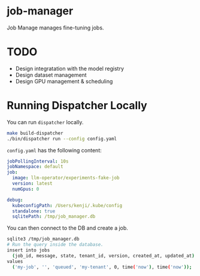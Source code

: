 # job-manager

Job Manage manages fine-tuning jobs.

# TODO
- Design integratation with the model registry
- Design dataset management
- Design GPU management & scheduling

# Running Dispatcher Locally

You can run `dispatcher` locally.

```bash
make build-dispatcher
./bin/dispatcher run --config config.yaml
```

`config.yaml` has the following content:

```yaml
jobPollingInterval: 10s
jobNamespace: default
job:
  image: llm-operator/experiments-fake-job
  version: latest
  numGpus: 0

debug:
  kubeconfigPath: /Users/kenji/.kube/config
  standalone: true
  sqlitePath: /tmp/job_manager.db
```

You can then connect to the DB and create a job.

```bash
sqlite3 /tmp/job_manager.db
# Run the query inside the database.
insert into jobs
  (job_id, message, state, tenant_id, version, created_at, updated_at)
values
  ('my-job', '', 'queued', 'my-tenant', 0, time('now'), time('now'));
```
